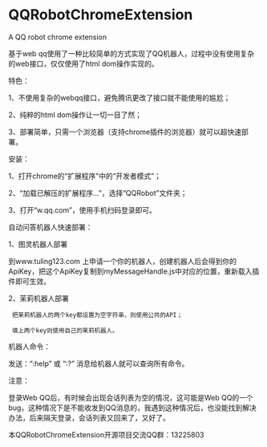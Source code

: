 # QQRobotChromeExtension
A QQ robot chrome extension

基于web qq使用了一种比较简单的方式实现了QQ机器人，过程中没有使用复杂的web接口，仅仅使用了html dom操作实现的。


特色：

  1、不使用复杂的webqq接口，避免腾讯更改了接口就不能使用的尴尬；
  
  2、纯粹的html dom操作让一切一目了然；
  
  3、部署简单，只需一个浏览器（支持chrome插件的浏览器）就可以超快速部署。


安装：

  1、打开chrome的“扩展程序”中的“开发者模式”；
  
  2、“加载已解压的扩展程序...”，选择“QQRobot”文件夹；
  
  3、打开“w.qq.com”，使用手机扫码登录即可。
  
  
自动问答机器人快速部署：

  1、图灵机器人部署
  
  到www.tuling123.com 上申请一个你的机器人，创建机器人后会得到你的ApiKey，把这个ApiKey复制到myMessageHandle.js中对应的位置，重新载入插件即可生效。
  
  2、茉莉机器人部署
  
     把茉莉机器人的两个key都设置为空字符串，则使用公共的API；
     
     填上两个key则使用自己的茉莉机器人。


机器人命令：

  发送：“:help” 或 “:?” 消息给机器人就可以查询所有命令。


注意：

登录Web QQ后，有时候会出现会话列表为空的情况，这可能是Web QQ的一个bug，这种情况下是不能收发到QQ消息的，我遇到这种情况后，也没能找到解决办法，后来隔天登录，会话列表又回来了，又好了。


本QQRobotChromeExtension开源项目交流QQ群：13225803
